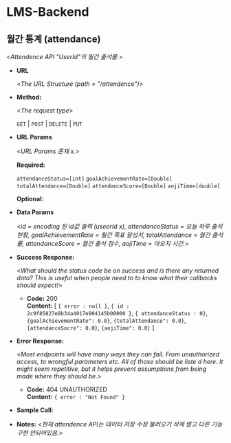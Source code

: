 # LMS-Backend

**월간 통계 (attendance)**
----
  <_Attendence API "UserId"의 월간 출석률._>

* **URL**

  <_The URL Structure (path = "/attendence")_>

* **Method:**
  
  <_The request type_>

  `GET` | `POST` | `DELETE` | `PUT`
  
*  **URL Params**

   <_URL Params 존재 x._> 

   **Required:**
 
   `attendanceStatus=[int]` 
   `goalAchievementRate=[Double]`
   `totalAttendance=[Double]`
   `attendanceScore=[Double]`
   `aojiTime=[double]`

   **Optional:**
 
* **Data Params**

  <_id = encoding 된 id값 출력 (useerId x),
  attendanceStatus = 오늘 하루 출석 현황,
  goalAchievementRate = 월간 목표 달성치,
  totalAttendance = 월간 출석률,
  attendanceScore = 월간 출석 점수,
  aojiTime = 아오지 시간._>

* **Success Response:**
  
  <_What should the status code be on success and is there any returned data? This is useful when people need to to know what their callbacks should expect!_>

  * **Code:** 200 <br />
    **Content:** [ `{ error : null }`,
      `{ id : 2c9f85827e8b34a4017e904145b00000 }`,
      `{ attendanceStatus : 0}`,     
      `{goalAchievementRate": 0.0}`,
      `{totalAttendance": 0.0}`,
      `{attendanceSocre": 0.0}`,
      `{aojiTime": 0.0}` ]
 
* **Error Response:**

  <_Most endpoints will have many ways they can fail. From unauthorized access, to wrongful parameters etc. All of those should be liste d here. It might seem repetitive, but it helps prevent assumptions from being made where they should be._>

  * **Code:** 404 UNAUTHORIZED <br />
    **Content:** `{ error : "Not Found" }`


* **Sample Call:**


* **Notes:**
  <_현재 attendence API는 데이터 저장 수정 불러오기 삭제 말고 다른 기능 구현 안되어있음._>
